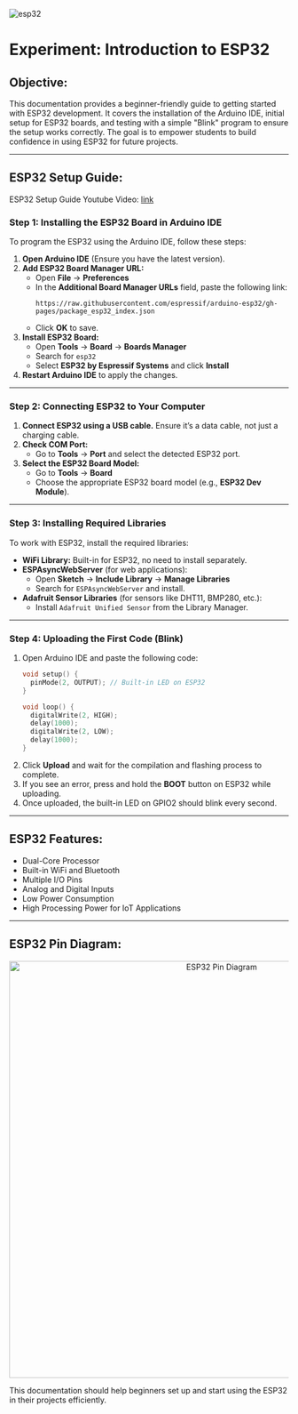 ![esp32](https://github.com/user-attachments/assets/1cecad82-7354-42b6-be85-692708303225)


# Experiment: Introduction to ESP32

## Objective: 
This documentation provides a beginner-friendly guide to getting started with ESP32 development. It covers the installation of the Arduino IDE, initial setup for ESP32 boards, and testing with a simple "Blink" program to ensure the setup works correctly. The goal is to empower students to build confidence in using ESP32 for future projects.

---

## ESP32 Setup Guide:
ESP32 Setup Guide Youtube Video: [link](https://www.youtube.com/watch?v=AitCKcyjHuQ)
### Step 1: Installing the ESP32 Board in Arduino IDE
To program the ESP32 using the Arduino IDE, follow these steps:

1. **Open Arduino IDE** (Ensure you have the latest version).
2. **Add ESP32 Board Manager URL:**
   - Open **File** → **Preferences**
   - In the **Additional Board Manager URLs** field, paste the following link:
     ```
     https://raw.githubusercontent.com/espressif/arduino-esp32/gh-pages/package_esp32_index.json
     ```
   - Click **OK** to save.
3. **Install ESP32 Board:**
   - Open **Tools** → **Board** → **Boards Manager**
   - Search for `esp32`
   - Select **ESP32 by Espressif Systems** and click **Install**
4. **Restart Arduino IDE** to apply the changes.

---

### Step 2: Connecting ESP32 to Your Computer
1. **Connect ESP32 using a USB cable.** Ensure it’s a data cable, not just a charging cable.
2. **Check COM Port:**
   - Go to **Tools** → **Port** and select the detected ESP32 port.
3. **Select the ESP32 Board Model:**
   - Go to **Tools** → **Board**
   - Choose the appropriate ESP32 board model (e.g., **ESP32 Dev Module**).

---

### Step 3: Installing Required Libraries
To work with ESP32, install the required libraries:

- **WiFi Library:** Built-in for ESP32, no need to install separately.
- **ESPAsyncWebServer** (for web applications):
  - Open **Sketch** → **Include Library** → **Manage Libraries**
  - Search for `ESPAsyncWebServer` and install.
- **Adafruit Sensor Libraries** (for sensors like DHT11, BMP280, etc.):
  - Install `Adafruit Unified Sensor` from the Library Manager.

---

### Step 4: Uploading the First Code (Blink)
1. Open Arduino IDE and paste the following code:
   ```cpp
   void setup() {
     pinMode(2, OUTPUT); // Built-in LED on ESP32
   }
   
   void loop() {
     digitalWrite(2, HIGH);
     delay(1000);
     digitalWrite(2, LOW);
     delay(1000);
   }
   ```
2. Click **Upload** and wait for the compilation and flashing process to complete.
3. If you see an error, press and hold the **BOOT** button on ESP32 while uploading.
4. Once uploaded, the built-in LED on GPIO2 should blink every second.

---

## ESP32 Features:
* Dual-Core Processor
* Built-in WiFi and Bluetooth
* Multiple I/O Pins
* Analog and Digital Inputs
* Low Power Consumption
* High Processing Power for IoT Applications

---

## ESP32 Pin Diagram:
<div align="center">
  <img width="750" alt="ESP32 Pin Diagram" src="https://i0.wp.com/randomnerdtutorials.com/wp-content/uploads/2018/08/ESP32-DOIT-DEVKIT-V1-Board-Pinout-36-GPIOs-updated.jpg?resize=750%2C538&quality=100&strip=all&ssl=1" />
</div>

This documentation should help beginners set up and start using the ESP32 in their projects efficiently.
